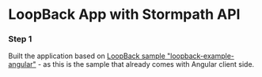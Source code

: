 # LoopBack App with Stormpath API

### Step 1 

Built the application based on [LoopBack sample "loopback-example-angular"](https://github.com/strongloop/loopback-example-angular/blob/master/client/index.html) - as this is the sample that already comes with Angular client side.
